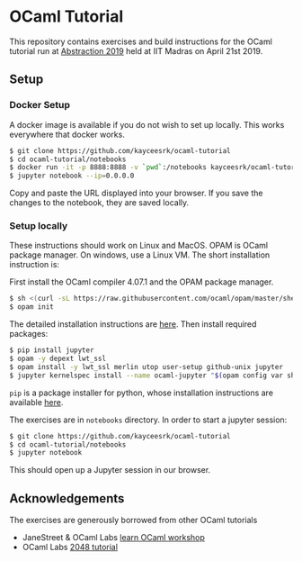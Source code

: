 # OCaml Tutorial

This repository contains exercises and build instructions for the OCaml tutorial
run at [Abstraction 2019](https://abstraction-iitm.surge.sh/#schedule) held at
IIT Madras on April 21st 2019.

## Setup

### Docker Setup

A docker image is available if you do not wish to set up locally. This works
everywhere that docker works.

```bash
$ git clone https://github.com/kayceesrk/ocaml-tutorial
$ cd ocaml-tutorial/notebooks
$ docker run -it -p 8888:8888 -v `pwd`:/notebooks kayceesrk/ocaml-tutorial-q2_2019:latest
$ jupyter notebook --ip=0.0.0.0
```

Copy and paste the URL displayed into your browser. If you save the changes to
the notebook, they are saved locally. 

### Setup locally

These instructions should work on Linux and MacOS. OPAM is OCaml package
manager. On windows, use a Linux VM. The short installation instruction is:

First install the OCaml compiler 4.07.1 and the OPAM package manager. 

```bash
$ sh <(curl -sL https://raw.githubusercontent.com/ocaml/opam/master/shell/install.sh)
$ opam init
```

The detailed installation instructions are
[here](https://opam.ocaml.org/doc/Install.html). Then install required packages:

```bash
$ pip install jupyter
$ opam -y depext lwt_ssl
$ opam install -y lwt_ssl merlin utop user-setup github-unix jupyter
$ jupyter kernelspec install --name ocaml-jupyter "$(opam config var share)/jupyter"
```

`pip` is a package installer for python, whose installation instructions are
available [here](https://pypi.org/project/pip/).

The exercises are in `notebooks` directory. In order to start a jupyter session:

```bash
$ git clone https://github.com/kayceesrk/ocaml-tutorial
$ cd ocaml-tutorial/notebooks
$ jupyter notebook
```

This should open up a Jupyter session in our browser.

## Acknowledgements

The exercises are generously borrowed from other OCaml tutorials

* JaneStreet & OCaml Labs [learn OCaml workshop](https://github.com/ocamllabs/learn-ocaml-workshop)
* OCaml Labs [2048 tutorial](https://github.com/ocamllabs/2048-tutorial)
